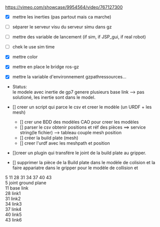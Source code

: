 https://vimeo.com/showcase/9954564/video/767127300


 - [x] mettre les inerties (pas partout mais ca marche)
 - [ ] séparer le serveur visu du serveur simu dans gz
 - [ ] mettre des variable de lancement (if sim, if JSP_gui, if real robot)
 - [ ] chek le use sim time
 - [x] mettre color
 - [x] mettre en place le bridge ros-gz 
 - [x] mettre la variable d'environnement gzpathressources...


 * Status:  
le modele avec inertie de gp7 genere plusieurs base link  --> pas solutioné, les inertie sont dans le model.
  

 - [] creer un script qui parce le csv et creer le modèle (un URDF + les mesh)
    - [] crer une BDD des modèles CAO pour creer les modèles
    - [] parser le csv obtenir positions et réf des pièces   ==> service string(le fichier) --> tableau couple mesh position  
    - [] créer la build plate (mesh)
    - [] creer l'urdf avec les meshpath et position

 - []creer un plugin qui transfére le joint de la build plate au gripper. 
 - [] supprimer la pièce de la Build plate dans le modèle de colision et la faire appariatre dans le gripper pour le modèle de collision et 

 5 11 28 31 34 37 40 43  
 5 joint ground plane  
 11 base link  
 28 link1  
 31 link2  
 34 link3  
 37 link4  
 40 link5  
 43 link6  

